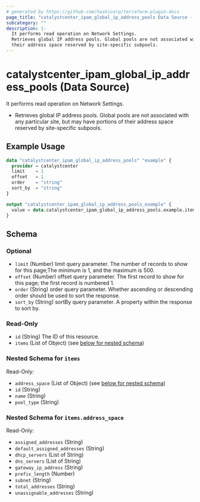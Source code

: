 ```yaml
---
# generated by https://github.com/hashicorp/terraform-plugin-docs
page_title: "catalystcenter_ipam_global_ip_address_pools Data Source - terraform-provider-catalystcenter"
subcategory: ""
description: |-
  It performs read operation on Network Settings.
  Retrieves global IP address pools. Global pools are not associated with any particular site, but may have portions of
  their address space reserved by site-specific subpools.
---
```


# catalystcenter_ipam_global_ip_address_pools (Data Source)

It performs read operation on Network Settings.

- Retrieves global IP address pools. Global pools are not associated with any particular site, but may have portions of
their address space reserved by site-specific subpools.

## Example Usage

```terraform
data "catalystcenter_ipam_global_ip_address_pools" "example" {
  provider = catalystcenter
  limit    = 1
  offset   = 1
  order    = "string"
  sort_by  = "string"
}

output "catalystcenter_ipam_global_ip_address_pools_example" {
  value = data.catalystcenter_ipam_global_ip_address_pools.example.items
}
```

<!-- schema generated by tfplugindocs -->
## Schema

### Optional

- `limit` (Number) limit query parameter. The number of records to show for this page;The minimum is 1, and the maximum is 500.
- `offset` (Number) offset query parameter. The first record to show for this page; the first record is numbered 1.
- `order` (String) order query parameter. Whether ascending or descending order should be used to sort the response.
- `sort_by` (String) sortBy query parameter. A property within the response to sort by.

### Read-Only

- `id` (String) The ID of this resource.
- `items` (List of Object) (see [below for nested schema](#nestedatt--items))

<a id="nestedatt--items"></a>
### Nested Schema for `items`

Read-Only:

- `address_space` (List of Object) (see [below for nested schema](#nestedobjatt--items--address_space))
- `id` (String)
- `name` (String)
- `pool_type` (String)

<a id="nestedobjatt--items--address_space"></a>
### Nested Schema for `items.address_space`

Read-Only:

- `assigned_addresses` (String)
- `default_assigned_addresses` (String)
- `dhcp_servers` (List of String)
- `dns_servers` (List of String)
- `gateway_ip_address` (String)
- `prefix_length` (Number)
- `subnet` (String)
- `total_addresses` (String)
- `unassignable_addresses` (String)
